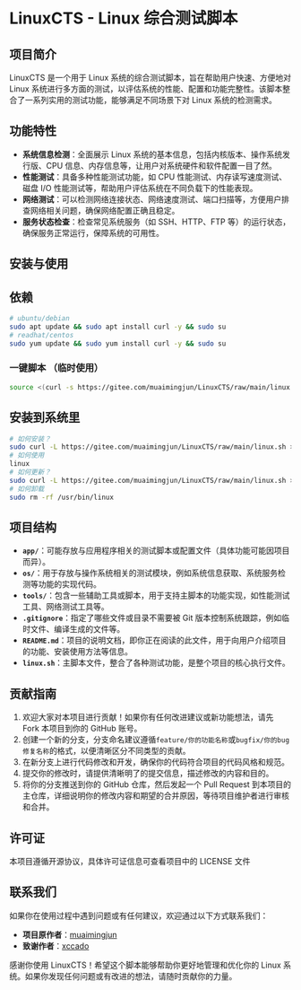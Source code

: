# LinuxCTS - Linux 综合测试脚本

## 项目简介

LinuxCTS 是一个用于 Linux 系统的综合测试脚本，旨在帮助用户快速、方便地对 Linux 系统进行多方面的测试，以评估系统的性能、配置和功能完整性。该脚本整合了一系列实用的测试功能，能够满足不同场景下对 Linux 系统的检测需求。

## 功能特性

- **系统信息检测**：全面展示 Linux 系统的基本信息，包括内核版本、操作系统发行版、CPU 信息、内存信息等，让用户对系统硬件和软件配置一目了然。
- **性能测试**：具备多种性能测试功能，如 CPU 性能测试、内存读写速度测试、磁盘 I/O 性能测试等，帮助用户评估系统在不同负载下的性能表现。
- **网络测试**：可以检测网络连接状态、网络速度测试、端口扫描等，方便用户排查网络相关问题，确保网络配置正确且稳定。
- **服务状态检查**：检查常见系统服务（如 SSH、HTTP、FTP 等）的运行状态，确保服务正常运行，保障系统的可用性。

## 安装与使用

## 依赖

```bash
# ubuntu/debian
sudo apt update && sudo apt install curl -y && sudo su
# readhat/centos
sudo yum update && sudo yum install curl -y && sudo su
```

### 一键脚本 （临时使用）

```bash
source <(curl -s https://gitee.com/muaimingjun/LinuxCTS/raw/main/linux.sh)
```

## 安装到系统里

```bash
# 如何安装？
sudo curl -L https://gitee.com/muaimingjun/LinuxCTS/raw/main/linux.sh > /usr/bin/linux && sudo chmod +x /usr/bin/linux
# 如何使用
linux
# 如何更新？
sudo curl -L https://gitee.com/muaimingjun/LinuxCTS/raw/main/linux.sh > /usr/bin/linux && sudo chmod +x /usr/bin/linux
# 如何卸载
sudo rm -rf /usr/bin/linux
```

## 项目结构

- **`app/`**：可能存放与应用程序相关的测试脚本或配置文件（具体功能可能因项目而异）。
- **`os/`**：用于存放与操作系统相关的测试模块，例如系统信息获取、系统服务检测等功能的实现代码。
- **`tools/`**：包含一些辅助工具或脚本，用于支持主脚本的功能实现，如性能测试工具、网络测试工具等。
- **`.gitignore`**：指定了哪些文件或目录不需要被 Git 版本控制系统跟踪，例如临时文件、编译生成的文件等。
- **`README.md`**：项目的说明文档，即你正在阅读的此文件，用于向用户介绍项目的功能、安装使用方法等信息。
- **`linux.sh`**：主脚本文件，整合了各种测试功能，是整个项目的核心执行文件。

## 贡献指南

1. 欢迎大家对本项目进行贡献！如果你有任何改进建议或新功能想法，请先 Fork 本项目到你的 GitHub 账号。
2. 创建一个新的分支，分支命名建议遵循`feature/你的功能名称`或`bugfix/你的bug修复名称`的格式，以便清晰区分不同类型的贡献。
3. 在新分支上进行代码修改和开发，确保你的代码符合项目的代码风格和规范。
4. 提交你的修改时，请提供清晰明了的提交信息，描述修改的内容和目的。
5. 将你的分支推送到你的 GitHub 仓库，然后发起一个 Pull Request 到本项目的主仓库，详细说明你的修改内容和期望的合并原因，等待项目维护者进行审核和合并。

## 许可证

本项目遵循开源协议，具体许可证信息可查看项目中的 LICENSE 文件

## 联系我们

如果你在使用过程中遇到问题或有任何建议，欢迎通过以下方式联系我们：

- **项目原作者**：[muaimingjun](https://gitee.com/muaimingjun)
- **致谢作者**：[xccado](https://github.com/xccado/LinuxCTS)

感谢你使用 LinuxCTS！希望这个脚本能够帮助你更好地管理和优化你的 Linux 系统。如果你发现任何问题或有改进的想法，请随时贡献你的力量。